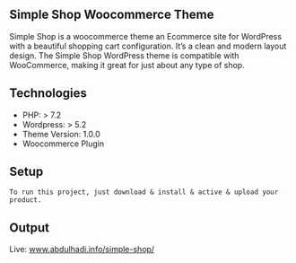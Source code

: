 ## Simple Shop Woocommerce Theme
Simple Shop is a woocommerce theme an Ecommerce site for WordPress with a beautiful shopping cart configuration. It’s a clean and modern layout design. The Simple Shop WordPress theme is compatible with WooCommerce, making it great for just about any type of shop.

## Technologies
* PHP: > 7.2
* Wordpress: > 5.2
* Theme Version: 1.0.0
* Woocommerce Plugin

## Setup
```
To run this project, just download & install & active & upload your product.
```

## Output
Live: www.abdulhadi.info/simple-shop/
